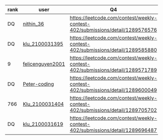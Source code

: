 | rank | user | Q4   |
| ---- | ---- | ---- |
| DQ | [nithin_36](https://leetcode.com/u/nithin_36) | https://leetcode.com/contest/weekly-contest-402/submissions/detail/1289576576 |
| DQ | [klu_2100031395](https://leetcode.com/u/klu_2100031395) | https://leetcode.com/contest/weekly-contest-402/submissions/detail/1289585880 |
| 9 | [felicenguyen2001](https://leetcode.com/u/felicenguyen2001) | https://leetcode.com/contest/weekly-contest-402/submissions/detail/1289571789 |
| DQ | [Peter-coding](https://leetcode.com/u/Peter-coding) | https://leetcode.com/contest/weekly-contest-402/submissions/detail/1289600049 |
| 766 | [Klu_2100031404](https://leetcode.com/u/Klu_2100031404) | https://leetcode.com/contest/weekly-contest-402/submissions/detail/1289705702 |
| DQ | [klu_2100031619](https://leetcode.com/u/klu_2100031619) | https://leetcode.com/contest/weekly-contest-402/submissions/detail/1289696487 |
